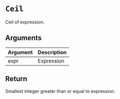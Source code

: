 # `Ceil`

Ceil of expression.

## Arguments

| Argument | Description |
| -------- | ----------- |
| expr     | Expression  |

## Return

Smallest integer greater than or equal to expression.

